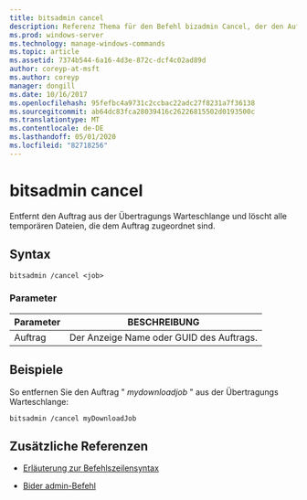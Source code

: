 ```yaml
---
title: bitsadmin cancel
description: Referenz Thema für den Befehl bizadmin Cancel, der den Auftrag aus der Übertragungs Warteschlange entfernt und alle dem Auftrag zugeordneten temporären Dateien löscht.
ms.prod: windows-server
ms.technology: manage-windows-commands
ms.topic: article
ms.assetid: 7374b544-6a16-4d3e-872c-dcf4c02ad89d
author: coreyp-at-msft
ms.author: coreyp
manager: dongill
ms.date: 10/16/2017
ms.openlocfilehash: 95fefbc4a9731c2ccbac22adc27f8231a7f36138
ms.sourcegitcommit: ab64dc83fca28039416c26226815502d0193500c
ms.translationtype: MT
ms.contentlocale: de-DE
ms.lasthandoff: 05/01/2020
ms.locfileid: "82718256"
---
```

# <a name="bitsadmin-cancel"></a>bitsadmin cancel

Entfernt den Auftrag aus der Übertragungs Warteschlange und löscht alle temporären Dateien, die dem Auftrag zugeordnet sind.

## <a name="syntax"></a>Syntax

```
bitsadmin /cancel <job>
```

### <a name="parameters"></a>Parameter

| Parameter | BESCHREIBUNG |
| --------- | ----------- |
| Auftrag | Der Anzeige Name oder GUID des Auftrags. |

## <a name="examples"></a>Beispiele

So entfernen Sie den Auftrag " *mydownloadjob* " aus der Übertragungs Warteschlange:

```
bitsadmin /cancel myDownloadJob
```

## <a name="additional-references"></a>Zusätzliche Referenzen

- [Erläuterung zur Befehlszeilensyntax](command-line-syntax-key.md)

- [Bider admin-Befehl](bitsadmin.md)
